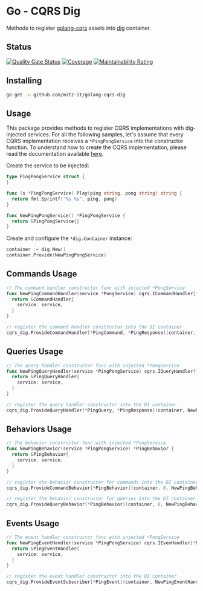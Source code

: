 # Go - CQRS Dig

Methods to register [golang-cqrs](https://github.com/mitz-it/golang-cqrs) assets into [dig](https://github.com/uber-go/dig) container.


## Status

[![Quality Gate Status](https://sonarcloud.io/api/project_badges/measure?project=mitz-it_golang-cqrs-dig&metric=alert_status)](https://sonarcloud.io/summary/new_code?id=mitz-it_golang-cqrs-dig) [![Coverage](https://sonarcloud.io/api/project_badges/measure?project=mitz-it_golang-cqrs-dig&metric=coverage)](https://sonarcloud.io/summary/new_code?id=mitz-it_golang-cqrs-dig) [![Maintainability Rating](https://sonarcloud.io/api/project_badges/measure?project=mitz-it_golang-cqrs-dig&metric=sqale_rating)](https://sonarcloud.io/summary/new_code?id=mitz-it_golang-cqrs-dig)

## Installing

```bash
go get -u github.com/mitz-it/golang-cqrs-dig
```

## Usage

This package provides methods to register CQRS implementations with dig-injected services. For all the following samples, let's assume that every CQRS implementation receives a `*PingPongService` into the constructor function. To understand how to create the CQRS implementation, please read the documentation available [here](https://github.com/mitz-it/golang-cqrs/blob/main/README.md).

Create the service to be injected:

```go
type PingPongService struct {
}

func (s *PingPongService) Play(ping string, pong string) string {
  return fmt.Sprintf("%s %s", ping, pong)
}

func NewPingPongService() *PingPongService {
  return &PingPongService{}
}
```

Create and configure the `*dig.Container` instance:

```go
container := dig.New()
container.Provide(NewPingPongService)
```

## Commands Usage

```go
// The command handler constructor func with injected *PongService
func NewPingCommandHandler(service *PongService) cqrs.ICommandHandler[*PingCommand, *PingResponse] {
  return &CommandHandler{
    service: service,
  }
}

// register the command handler constructor into the DI container
cqrs_dig.ProvideCommandHandler[*PingCommand, *PingResponse](container, NewPingCommandHandler)
```

## Queries Usage

```go
// The query handler constructor func with injected *PongService
func NewPingQueryHandler(service *PingPongService) cqrs.IQueryHandler[*PingQuery, *PingResponse] {
  return &PingQueryHandler{
    service: service,
  }
}

// register the query handler constructor into the DI container
cqrs_dig.ProvideQueryHandler[*PingQuery, *PingResponse](container, NewPingQueryHandler)
```

## Behaviors Usage

```go
// The behavior constructor func with injected *PongService
func NewPingBehavior(service *PingPongService) *PingBehavior {
  return &PingBehavior{
    service: service,
  }
}

// register the behavior constructor for commands into the DI container
cqrs_dig.ProvideCommandBehavior[*PingBehavior](container, 0, NewPingBehavior)

// register the behavior constructor for queries into the DI container
cqrs_dig.ProvideQueryBehavior[*PingBehavior](container, 0, NewPingBehavior)
```

## Events Usage

```go
// The event handler constructor func with injected *PongService
func NewPingEventHandler(service *PingPongService) cqrs.IEvenHandler[*PingEvent] {
  return &PingEventHandler{
    service: service,
  }
}

// register the event handler constructor into the DI container
cqrs_dig.ProvideEventSubscriber[*PingEvent](container, NewPingEventHandler)
```
